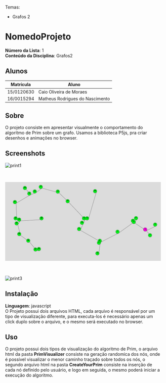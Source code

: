 Temas:

- Grafos 2

# NomedoProjeto

**Número da Lista**: 1<br>
**Conteúdo da Disciplina**: Grafos2<br>

## Alunos

| Matrícula  | Aluno                           |
| ---------- | ------------------------------- |
| 15/0120630 | Caio Oliveira de Moraes         |
| 16/0015294 | Matheus Rodrigues do Nascimento |

## Sobre

O projeto consiste em apresentar visualmente o comportamento do algoritmo de Prim sobre um grafo. Usamos a biblioteca P5js, pra criar desenhos e animações no browser.

## Screenshots

![print1](https://media.giphy.com/media/QmFJWTgpouDdW5OL4n/giphy.gif)

<br>

![print2](./PrimVisualizer/images/print2.png)

<br>

![print3](https://media.giphy.com/media/QlUCrk3eq9iDLixifK/giphy.gif)

## Instalação

**Linguagem**: javascript<br>
O Projeto possui dois arquivos HTML, cada arquivo é responsável por um tipo de visualização diferente, para executa-los é necessário apenas um click duplo sobre o arquivo, e o mesmo será executado no browser.

## Uso

O projeto possui dois tipos de visualização do algoritmo de Prim, o arquivo html da pasta **PrimVisualizer** consiste na geração randomica dos nós, onde é possível visualizar o menor caminho traçado sobre todos os nós, o segundo arquivo html na pasta **CreateYourPrim** consiste na inserção de cada nó definido pelo usuário, e logo em seguida, o mesmo poderá iniciar a execução do algoritmo.

